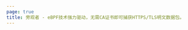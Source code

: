 ```yaml
---
page: true
title: 旁观者 - eBPF技术强力驱动，无需CA证书即可捕获HTTPS/TLS明文数据包。
---
```


<script setup>
import Home from '/@theme/components/HomeZh.vue'
</script>

<Home />
